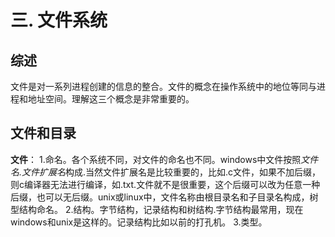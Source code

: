 # 三. 文件系统

## 综述

  文件是对一系列进程创建的信息的整合。文件的概念在操作系统中的地位等同与进程和地址空间。理解这三个概念是非常重要的。
  
## 文件和目录

  **文件**：
  1.命名。各个系统不同，对文件的命名也不同。windows中文件按照*文件名.文件扩展名*构成.当然文件扩展名是比较重要的，比如.c文件，如果不加后缀，则c编译器无法进行编译，如.txt.文件就不是很重要，这个后缀可以改为任意一种后缀，也可以无后缀。unix或linux中，文件名称由根目录名和子目录名构成，树型结构命名。
  2.结构。字节结构，记录结构和树结构.字节结构最常用，现在windows和unix是这样的。记录结构比如以前的打孔机。
  3.类型。
